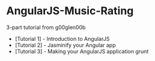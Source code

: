# AngularJS-Music-Rating
3-part tutorial from g00glen00b

<ul>
<li>[Tutorial 1] - Introduction to AngularJS</li>
<li>[Tutorial 2] - Jasminify your Angular app</li>
<li>[Tutorial 3] - Making your AngularJS application grunt</li>
</ul>

[Tutorial 1]: http://g00glen00b.be/introduction-angularjs/
[Tutorial 2]: http://g00glen00b.be/jasminify-angular-app/
[Tutorial 3]: http://g00glen00b.be/angular-grunt/

